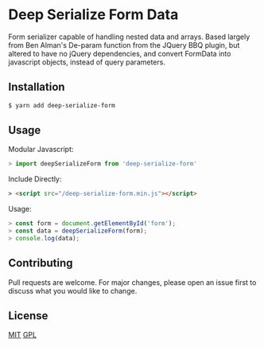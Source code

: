 # Deep Serialize Form Data

Form serializer capable of handling nested data and arrays. Based largely from
Ben Alman's De-param function from the JQuery BBQ plugin, but altered to
have no jQuery dependencies, and convert FormData into javascript objects,
instead of query parameters.

## Installation

 ```bash
 $ yarn add deep-serialize-form
 ```

## Usage

Modular Javascript:

```javascript
> import deepSerializeForm from 'deep-serialize-form'
```

Include Directly:

```html
> <script src="/deep-serialize-form.min.js"></script>
```

Usage:
```javascript
> const form = document.getElementById('form');
> const data = deepSerializeForm(form);
> console.log(data);
```

## Contributing
Pull requests are welcome. For major changes, please open an issue first to discuss what you would like to change.

## License
[MIT](https://choosealicense.com/licenses/mit/)
[GPL](https://www.gnu.org/licenses/gpl-3.0.en.html)
